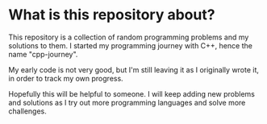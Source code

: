 # What is this repository about?

This repository is a collection of random programming problems and my solutions to them. I started my programming journey with C++, hence the name "cpp-journey".

My early code is not very good, but I'm still leaving it as I originally wrote it, in order to track my own progress.

Hopefully this will be helpful to someone. I will keep adding new problems and solutions as I try out more programming languages and solve more challenges.
